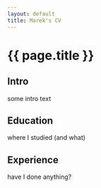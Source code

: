 ```yaml
---
layout: default
title: Marek's CV
---
```

# {{ page.title }}

## Intro

some intro text

## Education

where I studied (and what)

## Experience

have I done anything?

